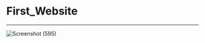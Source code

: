# First_Website
-------------------------------------------------------------------------------------------------
![Screenshot (595)](https://user-images.githubusercontent.com/83489765/131252383-ef815365-dbf6-4cd7-817a-19a9b06f447a.png)
